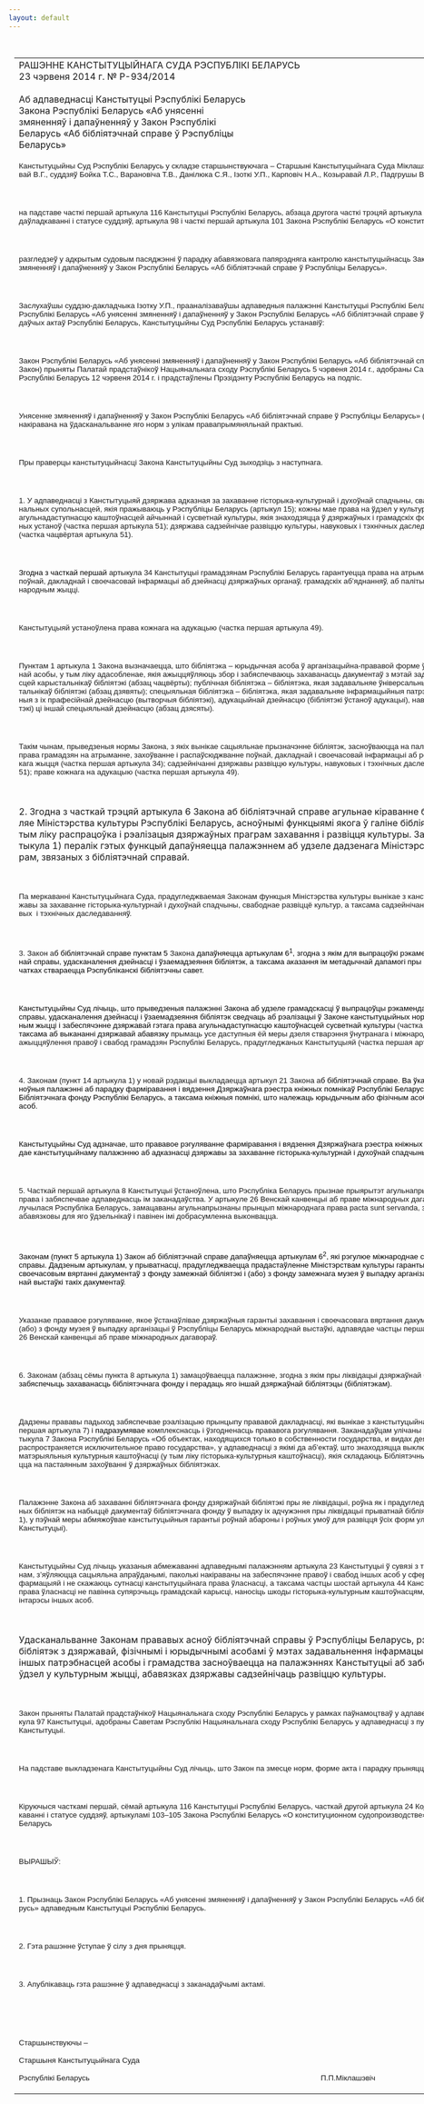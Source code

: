 ```yaml
---
layout: default
---
```


<div style="margin: 0px auto; width: 1000px;">

<div id="flag">

 

</div>

<div id="fixedWidth">

<div id="body">

<div id="columnSpanned">

<div id="content" style="margin: 10px">

<table>
<colgroup>
<col style="width: 100%" />
</colgroup>
<tbody>
<tr class="odd">
<td><div data-align="center" style="text-transform: uppercase;">
Рашэнне Канстытуцыйнага Суда Рэспублікі Беларусь
</div>
<div data-align="center">
23 чэрвеня 2014 г. № Р-934/2014
</div>
<div data-align="left" style="width: 400px; margin-top: 20px; margin-bottom: 20px;">
Аб адпаведнасці Канстытуцыі Рэспублікі Беларусь Закона Рэспублікі Беларусь «Аб унясенні змяненняў і дапаўненняў у Закон Рэспублікі Беларусь «Аб бібліятэчнай справе ў Рэспубліцы Беларусь»
</div>
<p><span lang="BE" style="font-size: 10pt; font-family: Arial">Канстытуцыйны Суд Рэспублікі Беларусь у складзе старшынствуючага – Старшыні Канстытуцыйнага Суда Міклашэвіча П.П., намесніка Старшыні Сяргеевай В.Г., суддзяў Бойка Т.С., Варановіча Т.В., Данілюка С.Я., Ізоткі У.П., Карповіч Н.А., Козыравай Л.Р., Падгрушы В.В., Рабцава Л.М., Цікавенкі А.Г.</span><span style="font-size: 10pt; font-family: Arial; mso-ansi-language: RU"></span></p>
<p><span style="font-size: 10pt; font-family: Arial; color: windowtext; mso-ansi-language: RU; mso-fareast-language: RU"></span></p>
<p> </p>
<p><span lang="BE" style="font-size: 10pt; font-family: Arial">на падставе часткі першай артыкула 116 Канстытуцыі Рэспублікі Беларусь, абзаца другога часткі трэцяй артыкула 22 Кодэкса Рэспублікі Беларусь аб судаўладкаванні і статусе суддзяў, артыкула 98 і часткі першай артыкула 101 Закона Рэспублікі Беларусь «О конст</span><span lang="BE" style="font-size: 10pt; font-family: Arial; mso-fareast-language: RU">и</span><span lang="BE" style="font-size: 10pt; font-family: Arial">туц</span><span lang="BE" style="font-size: 10pt; font-family: Arial; mso-fareast-language: RU">и</span><span lang="BE" style="font-size: 10pt; font-family: Arial">онном судопро</span><span lang="BE" style="font-size: 10pt; font-family: Arial; mso-fareast-language: RU">и</span><span lang="BE" style="font-size: 10pt; font-family: Arial">зводстве»</span><span style="font-size: 10pt; font-family: Arial; mso-ansi-language: RU"></span></p>
<p><span style="font-size: 10pt; font-family: Arial; color: windowtext; mso-ansi-language: RU; mso-fareast-language: RU"></span></p>
<p> </p>
<p><span lang="BE" style="font-size: 10pt; font-family: Arial">разгледзеў у адкрытым судовым пасяджэнні ў парадку абавязковага папярэдняга кантролю канстытуцыйнасць Закона Рэспублікі Беларусь «Аб унясенні змяненняў і дапаўненняў у Закон Рэспублікі Беларусь «Аб бібліятэчнай справе ў Рэспубліцы Беларусь».</span><span style="font-size: 10pt; font-family: Arial; mso-ansi-language: RU"></span></p>
<p><span style="font-size: 10pt; font-family: Arial; color: windowtext; mso-ansi-language: RU; mso-fareast-language: RU"></span></p>
<p> </p>
<p><span lang="BE" style="font-size: 10pt; font-family: Arial">Заслухаўшы суддзю-дакладчыка Ізотку У.П., прааналізаваўшы адпаведныя палажэнні Канстытуцыі Рэспублікі Беларусь (далей – Канстытуцыя), Закона Рэспублікі Беларусь «Аб унясенні змяненняў і дапаўненняў у Закон Рэспублікі Беларусь «Аб бібліятэчнай справе ў Рэспубліцы Беларусь» і іншых заканадаўчых актаў Рэспублікі Беларусь, Канстытуцыйны Суд Рэспублікі Беларусь устанавіў:</span><span style="font-size: 10pt; font-family: Arial; mso-ansi-language: RU"></span></p>
<p><span style="font-size: 10pt; font-family: Arial; color: windowtext; mso-ansi-language: RU; mso-fareast-language: RU"></span></p>
<p> </p>
<p><span lang="BE" style="font-size: 10pt; font-family: Arial">Закон Рэспублікі Беларусь «Аб унясенні змяненняў і дапаўненняў у Закон Рэспублікі Беларусь «Аб бібліятэчнай справе ў Рэспубліцы Беларусь» (далей – Закон) прыняты Палатай прадстаўнікоў Нацыянальнага сходу Рэспублікі Беларусь 5 чэрвеня 2014 г., адобраны Саветам Рэспублікі Нацыянальнага сходу Рэспублікі Беларусь 12 чэрвеня 2014 г. і прадстаўлены Прэзідэнту Рэспублікі Беларусь на подпіс.</span><span style="font-size: 10pt; font-family: Arial; mso-ansi-language: RU"></span></p>
<p><span style="font-size: 10pt; font-family: Arial; color: windowtext; mso-ansi-language: RU; mso-fareast-language: RU"></span></p>
<p> </p>
<p><span lang="BE" style="font-size: 10pt; font-family: Arial">Унясенне змяненняў і дапаўненняў у Закон Рэспублікі Беларусь «Аб</span><span style="font-size: 10pt; font-family: Arial; mso-ansi-language: RU"> </span><span lang="BE" style="font-size: 10pt; font-family: Arial">бібліятэчнай справе ў Рэспубліцы Беларусь» (далей – Закон аб</span><span style="font-size: 10pt; font-family: Arial; mso-ansi-language: RU"> </span><span lang="BE" style="font-size: 10pt; font-family: Arial">бібліятэчнай справе) накіравана на ўдасканальванне яго норм з улікам правапрымяняльнай практыкі.</span><span style="font-size: 10pt; font-family: Arial; mso-ansi-language: RU"></span></p>
<p><span style="font-size: 10pt; font-family: Arial; color: windowtext; mso-ansi-language: RU; mso-fareast-language: RU"></span></p>
<p> </p>
<p><span lang="BE" style="font-size: 10pt; font-family: Arial">Пры праверцы канстытуцыйнасці Закона Канстытуцыйны Суд зыходзіць з наступнага.</span><span style="font-size: 10pt; font-family: Arial; mso-ansi-language: RU"></span></p>
<p><span style="font-size: 10pt; font-family: Arial; color: windowtext; mso-ansi-language: RU; mso-fareast-language: RU"></span></p>
<p> </p>
<p><span lang="BE" style="font-size: 10pt; font-family: Arial">1. У адпаведнасці з Канстытуцыяй д</span><span lang="BE" style="font-size: 10pt; font-family: Arial; mso-fareast-language: RU">зяржава адказная за захаванне гісторыка-культурнай і духоўнай спадчыны, свабоднае развіццё культур усіх нацыянальных супольнасцей, якія пражываюць у Рэспубліцы Беларусь (артыкул 15); кожны мае права на ўдзел у культурным жыцці; гэта права забяспечваецца агульнадаступнасцю каштоўнасцей айчыннай і сусветнай культуры, якія знаходзяцца ў дзяржаўных і грамадскіх фондах, развіццём сеткі культурна-асветных устаноў (частка першая артыкула 51); дзяржава садзейнічае развіццю культуры, навуковых і тэхнічных даследаванняў на карысць агульных інтарэсаў (частка чацвёртая артыкула</span><span lang="BE" style="font-size: 10pt; font-family: Arial"> </span><span lang="BE" style="font-size: 10pt; font-family: Arial; mso-fareast-language: RU">51).</span><span style="font-size: 10pt; font-family: Arial; mso-ansi-language: RU; mso-fareast-language: RU"></span></p>
<p><span style="font-size: 10pt; font-family: Arial; mso-ansi-language: RU; mso-fareast-language: RU"></span></p>
<p> </p>
<p><span lang="BE" style="font-size: 10pt; font-family: Arial; color: windowtext; mso-fareast-language: RU">Згодна з часткай першай </span><span lang="BE" style="font-size: 10pt; font-family: Arial; mso-fareast-language: RU">артыкула 34 Канстытуцыі грамадзянам Рэспублікі Беларусь гарантуецца права на атрыманне, захоўванне і распаўсюджванне поўнай, дакладнай і своечасовай інфармацыі аб дзейнасці дзяржаўных органаў, грамадскіх аб’яднанняў, аб палітычным, эканамічным, культурным і міжнародным жыцці.</span><span style="font-size: 10pt; font-family: Arial; mso-ansi-language: RU; mso-fareast-language: RU"></span></p>
<p><span style="font-size: 10pt; font-family: Arial; mso-ansi-language: RU; mso-fareast-language: RU"></span></p>
<p> </p>
<p><span lang="BE" style="font-size: 10pt; font-family: Arial">Канстытуцыяй устаноўлена права к</span><span lang="BE" style="font-size: 10pt; font-family: Arial; mso-fareast-language: RU">ожнага на адукацыю</span><span lang="BE" style="font-size: 10pt; font-family: Arial"> (частка першая артыкула 49).</span><span style="font-size: 10pt; font-family: Arial; mso-ansi-language: RU"></span></p>
<p><span style="font-size: 10pt; font-family: Arial; mso-ansi-language: RU"></span></p>
<p> </p>
<p><span lang="BE" style="font-size: 10pt; font-family: Arial">Пунктам 1 артыкула 1 Закона вызначаецца, што бібліятэка – юрыдычная асоба ў арганізацыйна-прававой форме ўстановы або падраздзяленне юрыдычнай асобы, у тым ліку адасобленае, якія ажыццяўляюць збор і забяспечваюць захаванасць дакументаў з мэтай задавальнення інфармацыйных патрэбнасцей карыстальнікаў бібліятэкі (абзац чацвёрты); публічная бібліятэка – бібліятэка, якая задавальняе ўніверсальныя інфармацыйныя патрэбнасці карыстальнікаў бібліятэкі (абзац дзявяты); спецыяльная бібліятэка – бібліятэка, якая задавальняе інфармацыйныя патрэбнасці карыстальнікаў бібліятэкі, звязаныя з іх прафесійнай дзейнасцю (вытворчыя бібліятэкі), адукацыйнай дзейнасцю (бібліятэкі ўстаноў адукацыі), навуковай дзейнасцю (навуковыя бібліятэкі) ці іншай спецыяльнай дзейнасцю (абзац дзясяты).</span><span style="font-size: 10pt; font-family: Arial; mso-ansi-language: RU"></span></p>
<p><span style="font-size: 10pt; font-family: Arial; color: windowtext; mso-ansi-language: RU; mso-fareast-language: RU"></span></p>
<p> </p>
<p><span lang="BE" style="font-size: 10pt; font-family: Arial">Такім чынам, прыведзеныя нормы Закона, з якіх вынікае сацыяльнае прызначэнне бібліятэк, засноўваюцца на палажэннях Канстытуцыі аб гарантаванні права грамадзян на </span><span lang="BE" style="font-size: 10pt; font-family: Arial; mso-fareast-language: RU">атрыманне, захоўванне і распаўсюджванне поўнай, дакладнай і своечасовай інфармацыі аб розных аспектах дзяржаўнага і грамадскага жыцця (частка першая артыкула 34); садзейнічанні дзяржавы развіццю культуры, навуковых і тэхнічных даследаванняў (частка чацвёртая артыкула 51); праве кожнага на адукацыю (частка першая артыкула 49).</span><span style="font-size: 10pt; font-family: Arial; mso-ansi-language: RU; mso-fareast-language: RU"></span></p>
<p><span style="font-size: 10pt; font-family: Arial; mso-ansi-language: RU; mso-fareast-language: RU"></span></p>
<p> </p>
<p><span lang="BE" style="mso-ansi-language: BE">2. Згодна з часткай трэцяй артыкула 6 Закона аб бібліятэчнай справе агульнае к</span>і<span lang="BE" style="mso-ansi-language: BE">раванне б</span>і<span lang="BE" style="mso-ansi-language: BE">бл</span>і<span lang="BE" style="mso-ansi-language: BE">ятэчнай справай ажыццяўляе М</span>і<span lang="BE" style="mso-ansi-language: BE">н</span>і<span lang="BE" style="mso-ansi-language: BE">стэрства культуры Рэспубл</span>і<span lang="BE" style="mso-ansi-language: BE">к</span>і<span lang="BE" style="mso-ansi-language: BE"> Беларусь, асноўным</span>і<span lang="BE" style="mso-ansi-language: BE"> функцыям</span>і<span lang="BE" style="mso-ansi-language: BE"> якога ў гал</span>і<span lang="BE" style="mso-ansi-language: BE">не б</span>і<span lang="BE" style="mso-ansi-language: BE">бл</span>і<span lang="BE" style="mso-ansi-language: BE">ятэчнай справы з’яўляюцца ў тым ліку распрацоўка </span>і<span lang="BE" style="mso-ansi-language: BE"> рэал</span>і<span lang="BE" style="mso-ansi-language: BE">зацыя дзяржаўных праграм захавання і развіцця культуры. Законам (абзац трэці пункта 4 артыкула 1) пералік гэтых функцый дапаўняецца палажэннем аб удзеле дадзенага Міністэрства ў распрацоўцы іншых праграм, звязаных з б</span>і<span lang="BE" style="mso-ansi-language: BE">бл</span>і<span lang="BE" style="mso-ansi-language: BE">ятэчнай справай.</span></p>
<p><span lang="BE" style="mso-ansi-language: BE"></span></p>
<p> </p>
<p><span lang="BE" style="font-size: 10pt; font-family: Arial">Па меркаванні Канстытуцыйнага Суда, прадугледжваемая Законам функцыя Міністэрства культуры вынікае з канстытуцыйных норм аб адказнасці дзяржавы за захаванне гісторыка-культурнай і духоўнай спадчыны</span><span lang="BE" style="font-size: 10pt; font-family: Arial; mso-fareast-language: RU">, свабоднае развіццё культур, а таксама</span><span lang="BE" style="font-size: 10pt; font-family: Arial"> садзейнічанні дзяржавы развіццю культуры, навуковых<span style="mso-spacerun: yes">  </span>і тэхнічных даследаванняў.</span><span style="font-size: 10pt; font-family: Arial; mso-ansi-language: RU"></span></p>
<p><span style="font-size: 10pt; font-family: Arial; mso-ansi-language: RU"></span></p>
<p> </p>
<p><span lang="BE" style="font-size: 10pt; font-family: Arial">3. Закон а</span><span lang="BE" style="font-size: 10pt; font-family: Arial; color: windowtext; mso-fareast-language: EN-US; mso-fareast-font-family: Calibri">б бібліятэчнай справе пунктам 5 </span><span lang="BE" style="font-size: 10pt; font-family: Arial">Закона </span><span lang="BE" style="font-size: 10pt; font-family: Arial; color: windowtext; mso-fareast-language: EN-US; mso-fareast-font-family: Calibri">дапаўняецца артыкулам 6<sup>1</sup>, згодна з якім для выпрацоўкі рэкамендацый па пытаннях у галіне бібліятэчнай справы, удасканалення дзейнасці і ўзаемадзеяння бібліятэк, а таксама аказання ім метадычнай дапамогі пры Міністэрстве культуры на грамадскіх пачатках ствараецца Рэспубліканскі бібліятэчны савет.</span><span style="font-size: 10pt; font-family: Arial; color: windowtext; mso-ansi-language: RU; mso-fareast-language: EN-US; mso-fareast-font-family: Calibri"></span></p>
<p><span style="font-size: 10pt; font-family: Arial; color: windowtext; mso-ansi-language: RU; mso-fareast-language: EN-US; mso-fareast-font-family: Calibri"></span></p>
<p> </p>
<p><span lang="BE" style="font-size: 10pt; font-family: Arial; color: windowtext; mso-fareast-language: EN-US; mso-fareast-font-family: Calibri">Канстытуцыйны Суд лічыць, што прыведзеныя палажэнні Закона аб удзеле грамадскасці ў выпрацоўцы рэкамендацый па пытаннях у галіне бібліятэчнай справы, удасканалення дзейнасці і ўзаемадзеяння бібліятэк сведчаць аб рэалізацыі ў Законе канстытуцыйных норм аб праве </span><span lang="BE" style="font-size: 10pt; font-family: Arial; color: windowtext; mso-fareast-language: RU; mso-fareast-font-family: Calibri">кожнага на ўдзел у культурным жыцці і </span><span lang="BE" style="font-size: 10pt; font-family: Arial; color: windowtext; mso-fareast-language: EN-US; mso-fareast-font-family: Calibri">забеспячэнне дзяржавай гэтага права </span><span lang="BE" style="font-size: 10pt; font-family: Arial; color: windowtext; mso-fareast-language: RU; mso-fareast-font-family: Calibri">агульнадаступнасцю каштоўнасцей сусветнай культуры </span><span lang="BE" style="font-size: 10pt; font-family: Arial; mso-fareast-language: RU">(частка першая артыкула 51 Канстытуцыі)</span><span lang="BE" style="font-size: 10pt; font-family: Arial; color: windowtext; mso-fareast-language: RU; mso-fareast-font-family: Calibri">, а таксама аб выкананні дзяржавай абавязку </span><span lang="BE" style="font-size: 10pt; font-family: Arial; mso-fareast-language: RU">прымаць усе даступныя ёй меры дзеля стварэння ўнутранага і міжнароднага парадку, неабходнага для поўнага ажыццяўлення правоў і свабод грамадзян Рэспублікі Беларусь, прадугледжаных Канстытуцыяй (частка першая артыкула 59 Канстытуцыі).</span><span style="font-size: 10pt; font-family: Arial; mso-ansi-language: RU; mso-fareast-language: RU"></span></p>
<p><span style="font-size: 10pt; font-family: Arial; mso-ansi-language: RU; mso-fareast-language: RU"></span></p>
<p> </p>
<p><span lang="BE" style="font-size: 10pt; font-family: Arial">4. Законам (пункт 14 артыкула 1) у новай рэдакцыі выкладаецца артыкул 21 Закона а</span><span lang="BE" style="font-size: 10pt; font-family: Arial; color: windowtext; mso-fareast-language: EN-US; mso-fareast-font-family: Calibri">б бібліятэчнай справ</span><span style="font-size: 10pt; font-family: Arial; color: windowtext; mso-ansi-language: RU; mso-fareast-language: EN-US; mso-fareast-font-family: Calibri">е</span><span lang="BE" style="font-size: 10pt; font-family: Arial; color: windowtext; mso-fareast-language: EN-US; mso-fareast-font-family: Calibri">. Ва ўказаным артыкуле прадугледжваюцца асноўныя палажэнні аб парадку фарміравання і вядзення Дзяржаўнага рэестра кніжных помнікаў Рэспублікі Беларусь, у які ўключаюцца кніжныя помнікі з Бібліятэчнага фонду Рэспублікі Беларусь, а таксама кніжныя помнікі, што належаць юрыдычным або фізічным асобам на праве ўласнасці, са згоды гэтых асоб.</span><span style="font-size: 10pt; font-family: Arial; color: windowtext; mso-ansi-language: RU; mso-fareast-language: EN-US; mso-fareast-font-family: Calibri"></span></p>
<p><span style="font-size: 10pt; font-family: Arial; color: windowtext; mso-ansi-language: RU; mso-fareast-language: EN-US; mso-fareast-font-family: Calibri"></span></p>
<p> </p>
<p><span lang="BE" style="font-size: 10pt; font-family: Arial; color: windowtext; mso-fareast-language: EN-US; mso-fareast-font-family: Calibri">Канстытуцыйны Суд адзначае, што прававое рэгуляванне фарміравання і вядзення Дзяржаўнага рэестра кніжных помнікаў Рэспублікі Беларусь адпавядае канстытуцыйнаму палажэнню аб </span><span lang="BE" style="font-size: 10pt; font-family: Arial; color: windowtext; mso-fareast-language: RU; mso-fareast-font-family: Calibri">адказнасці дзяржавы за захаванне гісторыка-культурнай і духоўнай спадчыны</span><span lang="BE" style="font-size: 10pt; font-family: Arial; color: windowtext; mso-fareast-language: EN-US; mso-fareast-font-family: Calibri">.</span><span style="font-size: 10pt; font-family: Arial; color: windowtext; mso-ansi-language: RU; mso-fareast-language: EN-US; mso-fareast-font-family: Calibri"></span></p>
<p><span style="font-size: 10pt; font-family: Arial; mso-ansi-language: RU"></span></p>
<p> </p>
<p><span lang="BE" style="font-size: 10pt; font-family: Arial">5. Часткай першай артыкула 8 Канстытуцыі ўстаноўлена, што Рэспубліка Беларусь прызнае прыярытэт агульнапрызнаных прынцыпаў міжнароднага права і забяспечвае адпаведнасць ім заканадаўства. У артыкуле 26 Венскай канвенцыі аб праве міжнародных дагавораў ад 23 мая 1969 года, да якой далучылася Рэспубліка Беларусь, замацаваны агульнапрызнаны прынцып міжнароднага права рacta sunt servanda, згодна з якім кожны дзеючы дагавор абавязковы для яго ўдзельнікаў і павінен імі добрасумленна выконвацца.</span><span style="font-size: 10pt; font-family: Arial; mso-ansi-language: RU"></span></p>
<p><span style="font-size: 10pt; font-family: Arial; mso-ansi-language: RU"></span></p>
<p> </p>
<p><span lang="BE" style="font-size: 10pt; font-family: Arial; color: windowtext; mso-fareast-language: EN-US; mso-fareast-font-family: Calibri">Законам (пункт 5 артыкула 1) Закон аб бібліятэчнай справе дапаўняецца артыкулам 6<sup>2</sup>, які рэгулюе міжнароднае супрацоўніцтва ў галіне бібліятэчнай справы. Дадзеным артыкулам, у прыватнасці, прадугледжваецца прадастаўленне Міністэрствам культуры гарантыйных абавязацельстваў аб захаванні і своечасовым вяртанні дакументаў з фонду замежнай бібліятэкі і (або) з фонду замежнага музея ў выпадку арганізацыі ў Рэспубліцы Беларусь міжнароднай выстаўкі такіх дакументаў.</span><span style="font-size: 10pt; font-family: Arial; color: windowtext; mso-ansi-language: RU; mso-fareast-language: EN-US; mso-fareast-font-family: Calibri"></span></p>
<p><span style="font-size: 10pt; font-family: Arial; color: windowtext; mso-ansi-language: RU; mso-fareast-language: EN-US; mso-fareast-font-family: Calibri"></span></p>
<p> </p>
<p><span lang="BE" style="font-size: 10pt; font-family: Arial">Указанае прававое рэгуляванне, якое ўстанаўлівае дзяржаўныя гарантыі захавання і своечасовага вяртання дакументаў з фонду замежнай бібліятэкі і (або) з фонду музея ў выпадку арганізацыі ў Рэспубліцы Беларусь міжнароднай выстаўкі, адпавядае частцы першай артыкула 8 Канстытуцыі і артыкулу 26 Венскай канвенцыі аб праве міжнародных дагавораў.</span><span style="font-size: 10pt; font-family: Arial; mso-ansi-language: RU"></span></p>
<p><span style="font-size: 10pt; font-family: Arial; mso-ansi-language: RU"></span></p>
<p> </p>
<p><span lang="BE" style="font-size: 10pt; font-family: Arial">6. Законам (абзац сёмы пункта 8 артыкула 1) замацоўваецца палажэнне, згодна з якім пры ліквідацыі дзяржаўнай</span><span lang="BE" style="font-size: 10pt; font-family: Arial; color: windowtext; mso-fareast-language: EN-US; mso-fareast-font-family: Calibri"> бібліятэкі яе заснавальнік абавязаны забяспечыць захаванасць бібліятэчнага фонду і перадаць яго іншай дзяржаўнай бібліятэцы (бібліятэкам).</span><span style="font-size: 10pt; font-family: Arial; color: windowtext; mso-ansi-language: RU; mso-fareast-language: EN-US; mso-fareast-font-family: Calibri"></span></p>
<p><span style="font-size: 10pt; font-family: Arial; mso-ansi-language: RU"></span></p>
<p> </p>
<p><span lang="BE" style="font-size: 10pt; font-family: Arial">Дадзены прававы падыход забяспечвае рэалізацыю прынцыпу прававой дакладнасці, які вынікае з канстытуцыйнага прынцыпу вяршэнства права (частка першая артыкула 7) і </span><span lang="BE" style="font-size: 10pt; font-family: Arial; color: windowtext">падразумявае</span><span lang="BE" style="font-size: 10pt; font-family: Arial"> комплекснасць і ўзгодненасць прававога рэгулявання. Заканадаўцам улічаны палажэнні <span style="mso-bidi-font-weight: bold">падпункта 1.22 пункта 1 артыкула 7 </span>Закона Рэспублікі Беларусь <span style="mso-bidi-font-weight: bold">«Об объектах, находящихся только в собственности государства, и видах деятельности, на осуществление которых распространяется исключительное право государства», у адпаведнасці з якімі да аб’ектаў, што знаходзяцца выключна ва ўласнасці дзяржавы, адносяцца матэрыяльныя культурныя каштоўнасці (у тым ліку гісторыка-культурныя каштоўнасці), якія складаюць Бібліятэчны фонд Рэспублікі Беларусь і знаходзяцца на пастаянным захоўванні ў дзяржаўных бібліятэках.</span></span><span style="font-size: 10pt; font-family: Arial; mso-ansi-language: RU; mso-bidi-font-weight: bold"></span></p>
<p><span style="font-size: 10pt; font-family: Arial; mso-ansi-language: RU; mso-bidi-font-weight: bold"></span></p>
<p> </p>
<p><span lang="BE" style="font-size: 10pt; font-family: Arial">Палажэнне Закона аб захаванні бібліятэчнага фонду дзяржаўнай бібліятэкі пры яе ліквідацыі, роўна як і прадугледжваемае пераважнае права дзяржаўных бібліятэк на набыццё дакументаў бібліятэчнага фонду ў выпадку іх адчужэння пры ліквідацыі прыватнай бібліятэкі (абзац восьмы пункта 8 артыкула 1), у пэўнай меры абмяжоўвае канстытуцыйныя гарантыі роўнай абароны і роўных умоў для развіцця ўсіх форм уласнасці (частка другая артыкула 13 Канстытуцыі).</span><span style="font-size: 10pt; font-family: Arial; mso-ansi-language: RU"></span></p>
<p><span style="font-size: 10pt; font-family: Arial; mso-ansi-language: RU"></span></p>
<p> </p>
<p><span lang="BE" style="font-size: 10pt; font-family: Arial">Канстытуцыйны Суд лічыць указаныя абмежаванні адпаведнымі палажэнням артыкула 23 Канстытуцыі ў сувязі з тым, што яны прадугледжваюцца законам, з’яўляюцца сацыяльна апраўданымі, паколькі накіраваны на забеспячэнне правоў і свабод іншых асоб у сферы культурнага жыцця і карыстання інфармацыяй і не скажаюць сутнасці канстытуцыйнага права ўласнасці, а таксама частцы шостай артыкула </span><span lang="BE" style="font-size: 10pt; font-family: Arial; mso-fareast-language: RU">44 Канстытуцыі, згодна з якой ажыццяўленне права ўласнасці не павінна супярэчыць грамадскай карысці, наносіць шкоды гісторыка-культурным каштоўнасцям, уціскаць правы і абараняемыя законам інтарэсы іншых асоб. </span><span style="font-size: 10pt; font-family: Arial; mso-ansi-language: RU; mso-fareast-language: RU"></span></p>
<p><span style="font-size: 10pt; font-family: Arial; mso-ansi-language: RU"></span></p>
<p> </p>
<p><span lang="BE" style="mso-ansi-language: BE">Удасканальванне Законам прававых асноў б</span>і<span lang="BE" style="mso-ansi-language: BE">бл</span>і<span lang="BE" style="mso-ansi-language: BE">ятэчнай справы ў Рэспубл</span>і<span lang="BE" style="mso-ansi-language: BE">цы Беларусь, рэгулявання ўзаемааднос</span>і<span lang="BE" style="mso-ansi-language: BE">н б</span>і<span lang="BE" style="mso-ansi-language: BE">бл</span>і<span lang="BE" style="mso-ansi-language: BE">ятэк з дзяржавай, ф</span>і<span lang="BE" style="mso-ansi-language: BE">з</span>і<span lang="BE" style="mso-ansi-language: BE">чным</span>і<span style="mso-ansi-language: BE"> </span>і<span lang="BE" style="mso-ansi-language: BE"> юрыдычным</span>і<span lang="BE" style="mso-ansi-language: BE"> асобам</span>і<span lang="BE" style="mso-ansi-language: BE"> ў мэтах задавальнення </span>і<span lang="BE" style="mso-ansi-language: BE">нфармацыйных, культурных, навуковых </span>і<span style="mso-ansi-language: BE"> </span>і<span lang="BE" style="mso-ansi-language: BE">ншых патрэбнасцей асобы і грамадства засноўваецца на палажэннях Канстытуцыі аб </span><span lang="BE" style="mso-ansi-language: BE; mso-fareast-language: RU">забеспячэнні права кожнага на ўдзел у культурным жыцці, абавязках дзяржавы садзейнічаць развіццю культуры.</span></p>
<p><span lang="BE" style="mso-ansi-language: BE"></span></p>
<p> </p>
<p><span lang="BE" style="font-size: 10pt; font-family: Arial">Закон прыняты Палатай прадстаўнікоў Нацыянальнага сходу Рэспублікі Беларусь у рамках паўнамоцтваў у адпаведнасці з пунктам 2 часткі першай артыкула 97 Канстытуцыі, адобраны Саветам Рэспублікі Нацыянальнага сходу Рэспублікі Беларусь у адпаведнасці з пунктам 1 часткі першай артыкула 98 Канстытуцыі.</span><span style="font-size: 10pt; font-family: Arial; mso-ansi-language: RU"></span></p>
<p><span style="font-size: 10pt; font-family: Arial; color: windowtext; mso-ansi-language: RU; mso-fareast-language: RU"></span></p>
<p> </p>
<p><span lang="BE" style="font-size: 10pt; font-family: Arial">На падставе выкладзенага Канстытуцыйны Суд лічыць, што Закон па змесце норм, форме акта і парадку прыняцця адпавядае Канстытуцыі.</span><span style="font-size: 10pt; font-family: Arial; mso-ansi-language: RU"></span></p>
<p><span style="font-size: 10pt; font-family: Arial; color: windowtext; mso-ansi-language: RU; mso-fareast-language: RU"></span></p>
<p> </p>
<p><span lang="BE" style="font-size: 10pt; font-family: Arial">Кіруючыся часткамі першай, сёмай артыкула 116 Канстытуцыі Рэспублікі Беларусь, часткай другой артыкула 24 Кодэкса Рэспублікі Беларусь аб судаўладкаванні і статусе суддзяў, артыкуламі 103–105 Закона Рэспублікі Беларусь «О конст</span><span lang="BE" style="font-size: 10pt; font-family: Arial; mso-fareast-language: RU">и</span><span lang="BE" style="font-size: 10pt; font-family: Arial">туц</span><span lang="BE" style="font-size: 10pt; font-family: Arial; mso-fareast-language: RU">и</span><span lang="BE" style="font-size: 10pt; font-family: Arial">онном судопро</span><span lang="BE" style="font-size: 10pt; font-family: Arial; mso-fareast-language: RU">и</span><span lang="BE" style="font-size: 10pt; font-family: Arial">зводстве», Канстытуцыйны Суд Рэспублікі Беларусь</span><span lang="BE" style="font-size: 10pt; font-family: Arial; color: windowtext; mso-fareast-language: RU"></span></p>
<p><span lang="BE" style="font-size: 10pt; font-family: Arial"></span></p>
<p> </p>
<p><span lang="BE" style="font-size: 10pt; font-family: Arial">ВЫРАШЫЎ:</span></p>
<p><span lang="BE" style="font-size: 10pt; font-family: Arial; color: windowtext; mso-fareast-language: RU"></span></p>
<p> </p>
<p><span lang="BE" style="font-size: 10pt; font-family: Arial">1. Прызнаць Закон Рэспублікі Беларусь «Аб унясенні змяненняў і дапаўненняў у Закон Рэспублікі Беларусь «Аб бібліятэчнай справе ў Рэспубліцы Беларусь» адпаведным Канстытуцыі Рэспублікі Беларусь.</span><span style="font-size: 10pt; font-family: Arial; mso-ansi-language: RU"></span></p>
<p><span style="font-size: 10pt; font-family: Arial; color: windowtext; mso-ansi-language: RU; mso-fareast-language: RU"></span></p>
<p> </p>
<p><span lang="BE" style="font-size: 10pt; font-family: Arial">2. Гэта рашэнне ўступае ў сілу з дня прыняцця.</span><span style="font-size: 10pt; font-family: Arial; mso-ansi-language: RU"></span></p>
<p><span style="font-size: 10pt; font-family: Arial; color: windowtext; mso-ansi-language: RU; mso-fareast-language: RU"></span></p>
<p> </p>
<p><span lang="BE" style="font-size: 10pt; font-family: Arial">3. Апублікаваць гэта рашэнне ў адпаведнасці з заканадаўчым</span><span lang="EN-US" style="font-size: 10pt; font-family: Arial; mso-ansi-language: EN-US">і</span><span lang="BE" style="font-size: 10pt; font-family: Arial"> актам</span><span lang="EN-US" style="font-size: 10pt; font-family: Arial; mso-ansi-language: EN-US">і</span><span lang="BE" style="font-size: 10pt; font-family: Arial">.</span></p>
<p><span lang="BE" style="font-size: 10pt; font-family: Arial; color: windowtext; mso-fareast-language: RU"></span></p>
<p> </p>
<p><span lang="BE" style="font-size: 10pt; font-family: Arial; color: windowtext; mso-fareast-language: RU"></span></p>
<p> </p>
<p><span lang="BE" style="font-size: 10pt; font-family: Arial">Старшынствуючы –<span style="mso-tab-count: 1">                                                              </span></span><span lang="BE" style="font-size: 10pt; font-family: Arial; color: windowtext; mso-fareast-language: RU"></span></p>
<p><span lang="BE" style="font-size: 10pt; font-family: Arial">Старшыня Канстытуцыйнага Суда</span><span lang="BE" style="font-size: 10pt; font-family: Arial; color: windowtext; mso-fareast-language: RU"></span></p>
<p><span lang="BE" style="font-size: 10pt; font-family: Arial">Рэспублікі Беларусь</span><span style="font-size: 10pt; font-family: Arial; mso-ansi-language: RU"><span style="mso-spacerun: yes">                                                                                                              </span></span><span lang="BE" style="font-size: 10pt; font-family: Arial">П.П.Міклашэвіч</span></p></td>
</tr>
</tbody>
</table>

</div>

<div class="terminator">

 

</div>

</div>

</div>

</div>

</div>
